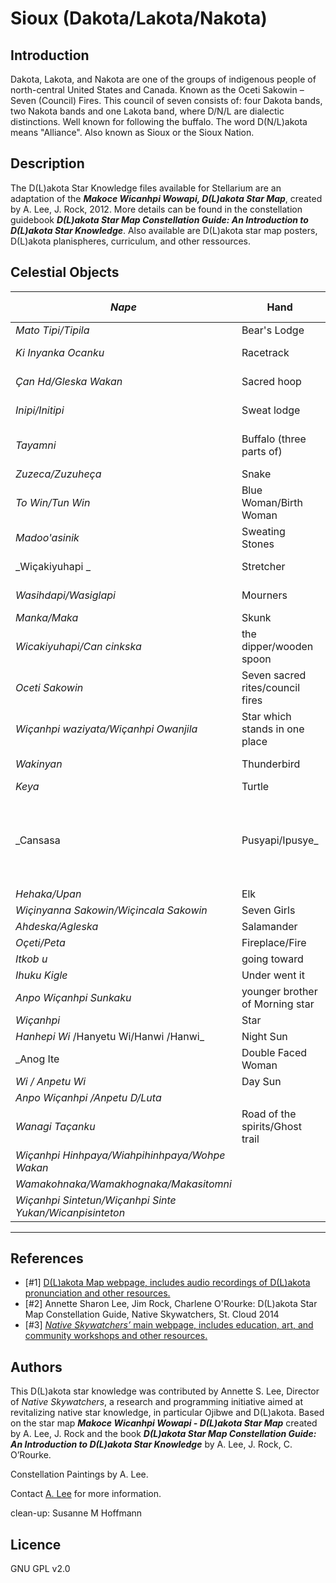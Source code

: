 # Sioux (Dakota/Lakota/Nakota)

## Introduction

Dakota, Lakota, and Nakota are one of the groups of indigenous people of north-central United States and Canada. Known as the Oceti Sakowin – Seven (Council) Fires. This council of seven consists of: four Dakota bands, two Nakota bands and one Lakota band, where D/N/L are dialectic distinctions. Well known for following the buffalo. The word D(N/L)akota means "Alliance". Also known as Sioux or the Sioux Nation.

## Description

The D(L)akota Star Knowledge files available for Stellarium are an adaptation of the ___Makoce Wicanhpi Wowapi, D(L)akota Star Map___, created by A. Lee, J. Rock, 2012. More details can be found in the constellation guidebook ___D(L)akota Star Map Constellation Guide: An Introduction to D(L)akota Star Knowledge___. Also available are D(L)akota star map posters, D(L)akota planispheres, curriculum, and other ressources.

## Celestial Objects

|   _Nape_ | Hand  | lower Orion & β Eridanus  | 
|----------|-------|-------|
|   _Mato Tipi/Tipila_ | Bear's Lodge | Gemini  | 
|   _Ki Inyanka Ocanku_ | Racetrack | Winter Circle &amp; Pleiades  | 
|   _Çan Hd/Gleska Wakan_ | Sacred hoop | Winter Circle &amp; Pleiades  | 
|   _Inipi/Initipi_ | Sweat lodge | Winter Circle &amp; Pleiades  |
|   _Tayamni_ | Buffalo (three parts of) | Orion, Canis Major, Pleiades  |
|   _Zuzeca/Zuzuheça_ | Snake | Columbia | Puppis, Canis Major |
|   _To Win/Tun Win_ | Blue Woman/Birth Woman | Big Dipper – inside Bowl  | 
|   _Madoo'asinik_ | Sweating Stones | Pleiades  | 
|   _Wiçakiyuhapi _ | Stretcher | Big Dipper – Bowl stars  | 
|   _Wasihdapi/Wasiglapi_ | Mourners | Big Dipper – Handle stars  | 
|   _Manka/Maka_ | Skunk | Big Dipper  | 
|   _Wicakiyuhapi/Can cinkska_ | the dipper/wooden spoon | Big Dipper | 
|   _Oceti Sakowin_ | Seven sacred rites/council fires | Big Dipper  | 
|   _Wiçanhpi waziyata/Wiçanhpi Owanjila_  |  Star which stands in one place | North star, Polaris  | 
|   _Wakinyan_ | Thunderbird | Draco, Ursa Minor  | 
|   _Keya_ | Turtle | Pegasus  | 
|   _Cansasa  | Pusyapi/Ipusye_ | Dried Red Willow (Red-Osier Dogwood – Cornus stolonifera) Aries | Triangulum  | 
|   _Hehaka/Upan_ | Elk | Pisces  | 
|   _Wiçinyanna Sakowin/Wiçincala Sakowin_ | Seven Girls | Pleiades  | 
|   _Ahdeska/Agleska_ | Salamander | Cygnus | 
|   _Oçeti/Peta_ | Fireplace/Fire | Leo | 
|   _Itkob u_ | going toward  | Arcturus   | 
|   _Ihuku Kigle_ | Under went it  | Arcturus |
|   _Anpo Wiçanhpi Sunkaku_ | younger brother of Morning star | Arcturus  | 
|   _Wiçanhpi_ | Star  |  | 
|   _Hanhepi Wi_ /Hanyetu Wi/Hanwi /Hanwi_  |  Night Sun | Moon  | 
|   _Anog Ite  | Double Faced Woman | Moon  | 
|   _Wi / Anpetu Wi_  |  Day Sun | Sun | 
|   _Anpo Wiçanhpi /Anpetu D/Luta_ | |  Venus  | 
|   _Wanagi Taçanku_ | Road of the spirits/Ghost trail | Milky Way | 
|   _Wiçanhpi Hinhpaya/Wiahpihinhpaya/Wohpe Wakan_ |  |  Meteor/Falling star | 
|   _Wamakohnaka/Wamakhognaka/Makasitomni_  | | Universe | 
|   _Wiçanhpi Sintetun/Wiçanhpi Sinte Yukan/Wicanpisinteton_ |  |  Comet  | 

------------------------

## References

- [#1]   [D(L)akota Map webpage, includes audio recordings of D(L)akota pronunciation and other resources.](http://web.stcloudstate.edu/aslee/DAKOTAMAP/home.html)
- [#2]   Annette Sharon Lee, Jim Rock, Charlene O'Rourke: D(L)akota Star Map Constellation Guide, Native Skywatchers, St. Cloud 2014
- [#3]   [_Native Skywatchers’_ main webpage, includes education, art, and community workshops and other resources.](http://www.nativeskywatchers.com)

## Authors

This D(L)akota star knowledge was contributed by Annette S. Lee, Director of _Native Skywatchers_, a research and programming initiative aimed at revitalizing native star knowledge, in particular Ojibwe and D(L)akota. Based on the star map ___Makoce Wicanhpi Wowapi - D(L)akota Star Map___ created by A. Lee, J. Rock and the book ___D(L)akota Star Map Constellation Guide: An Introduction to D(L)akota Star Knowledge___ by A. Lee, J. Rock, C. O’Rourke.

Constellation Paintings by A. Lee.

Contact [A. Lee](mailto:aslee@stcloudstate.edu) for more information.

clean-up: Susanne M Hoffmann 

## Licence

GNU GPL v2.0
